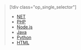 > [!div class="op_single_selector"]
> * [NET](../articles/app-service-web/app-service-web-get-started-dotnet.md)
> * [PHP](../articles/app-service-web/app-service-web-get-started-php.md)
> * [Node.js](../articles/app-service-web/app-service-web-get-started-nodejs.md)
> * [Java](../articles/app-service-web/app-service-web-get-started-java.md)
> * [Python](../articles/app-service-web/app-service-web-get-started-python.md)
> * [HTML](../articles/app-service-web/app-service-web-get-started-html.md)
> 
> 

